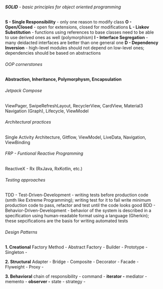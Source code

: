 ###### **SOLID** - basic principles for object oriented programming

**S - Single Responsibility** - only one reason to modify class
**O - Open/Closed** - open for extensions, closed for modifications
**L -  Liskov Substitution** - functions using references to base classes need to be able to use derived ones as well (polymorphism)
**I - Interface Segregation** - many deidacted interfaces are better than one general one
**D - Dependency Inversion** - high-level modules should not depend on low-level ones; dependencies should be based on abstractions

###### OOP cornerstones

**Abstraction, Inheritance, Polymorphysm, Encapsulation**


###### Jetpack Compose

ViewPager, SwipeRefreshLayout, RecyclerView, CardView, Material3
Navigation (Graph), Lifecycle, ViewModel


###### Architectural practices

Single Activity Architecture, Gitflow, ViewModel, LiveData, Navigation, ViewBinding


###### FRP - Funtional Reactive Programming
ReactiveX - Rx (RxJava, RxKotlin, etc.)

###### Testing approaches

TDD - Test-Driven-Development - writing tests before production code (smth like Extreme Programming); writing test for it to fail write minimum production code to pass, refactor and test until the code looks good
BDD - Behavior-Driven-Development - behavior of the system is described in a specification using human-readable format using a language (Gherkin); these sepcifications are the basis for writing automated tests


###### Design Patterns

**1. Creational**
Factory Method - 
Abstract Factory - 
Builder - 
Prototype - 
Singleton - 

**2. Structural**
Adapter - 
Bridge - 
Composite - 
Decorator - 
Facade - 
Flyweight - 
Proxy - 

**3. Behavioral**
chain of responsibility - 
command - 
**iterator -** 
mediator - 
memento - 
**observer -** 
state - 
strategy - 